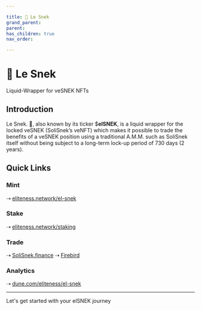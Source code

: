 ```yaml
---

title: 🐍 Le Snek
grand_parent:
parent:
has_children: true
nav_order:

---
```


# 🐍 Le Snek
Liquid-Wrapper for veSNEK NFTs

## Introduction
Le Snek. 🐍, also known by its ticker $**elSNEK**, is a liquid wrapper for the locked veSNEK (SoliSnek’s veNFT) which makes it possible to trade the benefits of a veSNEK position using a traditional A.M.M. such as SoliSnek itself without being subject to a long-term lock-up period of 730 days (2 years).

## Quick Links

### Mint
⇢ [eliteness.network/el-snek](https://eliteness.network/el-snek)

### Stake
⇢ [eliteness.network/staking](https://eliteness.network/staking)

### Trade
⇢ [SoliSnek.finance](https://solisnek.finance/swap)
⇢ [Firebird](https://app.firebird.finance/swap)

### Analytics
⇢ [dune.com/eliteness/el-snek](https://dune.com/eliteness/el-snek)

----

Let's get started with your elSNEK journey